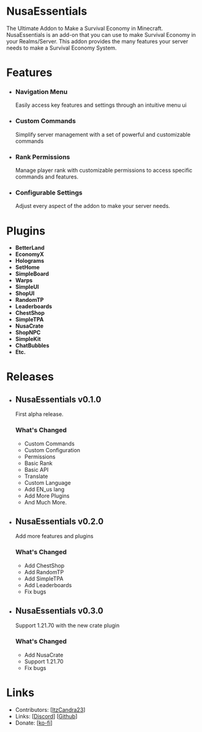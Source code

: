 # NusaEssentials

The Ultimate Addon to Make a Survival Economy in Minecraft. NusaEssentials is an add-on that you can use to make Survival Economy in your Realms/Server. This addon provides the many features your server needs to make a Survival Economy System.

# Features

- ### Navigation Menu
    Easily access key features and settings through an intuitive menu ui

- ### Custom Commands
    Simplify server management with a set of powerful and customizable commands

<!-- - ### Plugin System
    Much more features with plugins and you can create your own. Enable or disable them in-game. -->

- ### Rank Permissions
    Manage player rank with customizable permissions to access specific commands and features.

<!-- - ### Translate / Custom Language
    It supports custom add-on language and makes localizing your server for a global audience easy. -->

- ### Configurable Settings
    Adjust every aspect of the addon to make your server needs.

# Plugins
- **BetterLand**
- **EconomyX**
- **Holograms**
- **SetHome**
- **SimpleBoard**
- **Warps**
- **SimpleUI**
- **ShopUI**
- **RandomTP**
- **Leaderboards**
- **ChestShop**
- **SimpleTPA**
- **NusaCrate**
- **ShopNPC**
- **SimpleKit**
- **ChatBubbles**
- **Etc.**

# Releases

- ## NusaEssentials v0.1.0

    First alpha release.

    ### **What's Changed**
    - Custom Commands
    - Custom Configuration
    - Permissions
    - Basic Rank
    - Basic API
    - Translate
    - Custom Language
    - Add EN_us lang
    - Add More Plugins
    - And Much More.

- ## NusaEssentials v0.2.0
    Add more features and plugins

    ### **What's Changed**
    - Add ChestShop
    - Add RandomTP
    - Add SimpleTPA
    - Add Leaderboards
    - Fix bugs

- ## NusaEssentials v0.3.0
    Support 1.21.70 with the new crate plugin

    ### **What's Changed**
    - Add NusaCrate
    - Support 1.21.70
    - Fix bugs

# Links

- Contributors: [[ItzCandra23](https://github.com/ItzCandra23)]
- Links: [[Discord](https://discord.gg/naRZ8tE3yC)] [[Github](https://github.com/NusaMC/NusaEssentials)]
- Donate: [[ko-fi](https://ko-fi.com/itzcandra23)]
